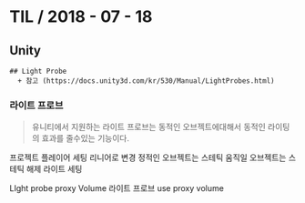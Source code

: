 # TIL   / 2018 - 07 - 18
  ## Unity
    ## Light Probe
      + 참고 (https://docs.unity3d.com/kr/530/Manual/LightProbes.html)

   ### 라이트 프로브
   > 유니티에서 지원하는 라이트 프로브는 동적인 오브젝트에대해서 동적인 라이팅의 효과를 줄수있는 기능이다.

   프로젝트 플레이어 세팅 리니어로 변경
정적인 오브젝트는 스테틱 움직일 오브젝트는 스테틱 해제
라이트 세팅

LIght probe proxy Volume
라이트 프로브 use proxy volume
